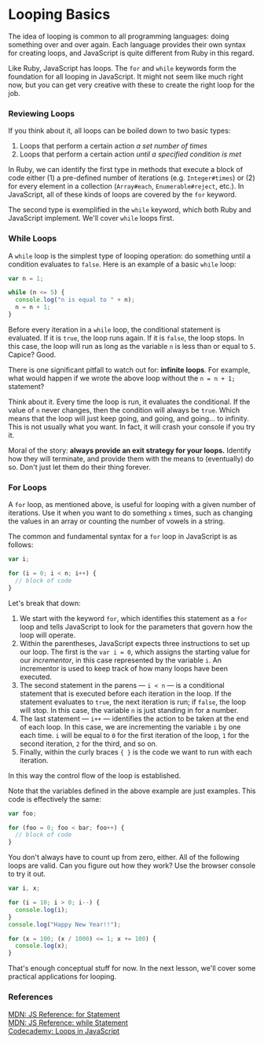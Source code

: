 # Looping Basics

The idea of looping is common to all programming languages: doing something over and over again.  Each language provides their own syntax for creating loops, and JavaScript is quite different from Ruby in this regard.

Like Ruby, JavaScript has loops. The `for` and `while` keywords form the foundation for all looping in JavaScript. It might not seem like much right now, but you can get very creative with these to create the right loop for the job.

### Reviewing Loops

If you think about it, all loops can be boiled down to two basic types:

1. Loops that perform a certain action *a set number of times*
2. Loops that perform a certain action *until a specified condition is met*

In Ruby, we can identify the first type in methods that execute a block of code either (1) a pre-defined number of iterations (e.g. `Integer#times`) or (2) for every element in a collection (`Array#each`, `Enumerable#reject`, etc.). In JavaScript, all of these kinds of loops are covered by the `for` keyword.

The second type is exemplified in the `while` keyword, which both Ruby and JavaScript implement. We'll cover `while` loops first.

### While Loops

A `while` loop is the simplest type of looping operation: do something until a condition evaluates to `false`. Here is an example of a basic `while` loop:

```javascript
var n = 1;

while (n <= 5) {
  console.log("n is equal to " + n);
  n = n + 1;
}
```

Before every iteration in a `while` loop, the conditional statement is evaluated. If it is `true`, the loop runs again. If it is `false`, the loop stops. In this case, the loop will run as long as the variable `n` is less than or equal to `5`. Capice? Good.

There is one significant pitfall to watch out for: **infinite loops**. For example, what would happen if we wrote the above loop without the `n = n + 1;` statement?

Think about it. Every time the loop is run, it evaluates the conditional. If the value of `n` never changes, then the condition will always be `true`. Which means that the loop will just keep going, and going, and going... to infinity. This is not usually what you want. In fact, it will crash your console if you try it.

Moral of the story: **always provide an exit strategy for your loops.**  Identify how they will terminate, and provide them with the means to (eventually) do so. Don't just let them do their thing forever.

### For Loops

A `for` loop, as mentioned above, is useful for looping with a given number of iterations. Use it when you want to do something `x` times, such as changing the values in an array or counting the number of vowels in a string.

The common and fundamental syntax for a `for` loop in JavaScript is as follows:

```javascript
var i;

for (i = 0; i < n; i++) {
  // block of code
}
```

Let's break that down:

1. We start with the keyword `for`, which identifies this statement as a `for` loop and tells JavaScript to look for the parameters that govern how the loop will operate.
2. Within the parentheses, JavaScript expects three instructions to set up our loop. The first is the `var i = 0`, which assigns the starting value for our *incrementor*, in this case represented by the variable `i`. An incrementor is used to keep track of how many loops have been executed.
3. The second statement in the parens &mdash; `i < n` &mdash; is a conditional statement that is executed before each iteration in the loop. If the statement evaluates to `true`, the next iteration is run; if `false`, the loop will stop. In this case, the variable `n` is just standing in for a number.
4. The last statement &mdash; `i++` &mdash; identifies the action to be taken at the end of each loop. In this case, we are incrementing the variable `i` by one each time. `i` will be equal to `0` for the first iteration of the loop, `1` for the second iteration, `2` for the third, and so on.
5. Finally, within the curly braces `{ }` is the code we want to run with each iteration.

In this way the control flow of the loop is established.

Note that the variables defined in the above example are just examples. This code is effectively the same:

```javascript
var foo;

for (foo = 0; foo < bar; foo++) {
  // block of code
}
```

You don't always have to count up from zero, either. All of the following loops are valid. Can you figure out how they work? Use the browser console to try it out.

```javascript
var i, x;

for (i = 10; i > 0; i--) {
  console.log(i);
}
console.log("Happy New Year!!");

for (x = 100; (x / 1000) <= 1; x += 100) {
  console.log(x);
}
```

That's enough conceptual stuff for now. In the next lesson, we'll cover some practical applications for looping.

### References

[MDN: JS Reference: for Statement](https://developer.mozilla.org/en/JavaScript/Reference/Statements/for)<br>
[MDN: JS Reference: while Statement](https://developer.mozilla.org/en/JavaScript/Reference/Statements/while)<br>
[Codecademy: Loops in JavaScript](http://www.codecademy.com/courses/loops)
